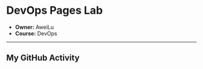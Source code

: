 # DevOps Pages Lab 

* **Owner:** AweiLu
* **Course:** DevOps

---

## My GitHub Activity
<!--START_SECTION:activity-->
<!--END_SECTION:activity-->
